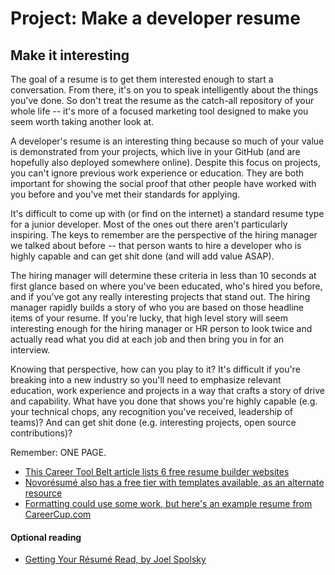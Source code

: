 # Project: Make a developer resume

## Make it interesting

The goal of a resume is to get them interested enough to start a conversation. From there, it's on you to speak intelligently about the things you've done. So don't treat the resume as the catch-all repository of your whole life -- it's more of a focused marketing tool designed to make you seem worth taking another look at.

A developer's resume is an interesting thing because so much of your value is demonstrated from your projects, which live in your GitHub \(and are hopefully also deployed somewhere online\). Despite this focus on projects, you can't ignore previous work experience or education. They are both important for showing the social proof that other people have worked with you before and you've met their standards for applying.

It's difficult to come up with \(or find on the internet\) a standard resume type for a junior developer. Most of the ones out there aren't particularly inspiring. The keys to remember are the perspective of the hiring manager we talked about before -- that person wants to hire a developer who is highly capable and can get shit done \(and will add value ASAP\).

The hiring manager will determine these criteria in less than 10 seconds at first glance based on where you've been educated, who's hired you before, and if you've got any really interesting projects that stand out. The hiring manager rapidly builds a story of who you are based on those headline items of your resume. If you're lucky, that high level story will seem interesting enough for the hiring manager or HR person to look twice and actually read what you did at each job and then bring you in for an interview.

Knowing that perspective, how can you play to it? It's difficult if you're breaking into a new industry so you'll need to emphasize relevant education, work experience and projects in a way that crafts a story of drive and capability. What have you done that shows you're highly capable \(e.g. your technical chops, any recognition you've received, leadership of teams\)? And can get shit done \(e.g. interesting projects, open source contributions\)?

Remember: ONE PAGE.

* [This Career Tool Belt article lists 6 free resume builder websites](https://www.careertoolbelt.com/5-best-free-resume-builder-websites/)
* [Novorésumé also has a free tier with templates available, as an alternate resource](https://novoresume.com/)
* [Formatting could use some work, but here's an example resume from CareerCup.com](http://www.careercup.com/resume)

#### Optional reading

* [Getting Your Résumé Read, by Joel Spolsky](http://www.joelonsoftware.com/articles/ResumeRead.html)

